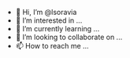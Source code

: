 - 👋 Hi, I’m @lsoravia
- 👀 I’m interested in ...
- 🌱 I’m currently learning ...
- 💞️ I’m looking to collaborate on ...
- 📫 How to reach me ...

<!---
lsoravia/lsoravia is a ✨ special ✨ repository because its `README.md` (this file) appears on your GitHub profile.
You can click the Preview link to take a look at your changes.
--->
